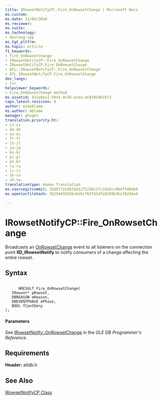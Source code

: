 ```yaml
---
title: IRowsetNotifyCP::Fire_OnRowsetChange | Microsoft Docs
ms.custom: 
ms.date: 11/04/2016
ms.reviewer: 
ms.suite: 
ms.technology:
- devlang-cpp
ms.tgt_pltfrm: 
ms.topic: article
f1_keywords:
- Fire_OnRowsetChange
- IRowsetNotifyCP::Fire_OnRowsetChange
- IRowsetNotifyCP.Fire_OnRowsetChange
- ATL::IRowsetNotifyCP::Fire_OnRowsetChange
- ATL.IRowsetNotifyCP.Fire_OnRowsetChange
dev_langs:
- C++
helpviewer_keywords:
- Fire_OnRowsetChange method
ms.assetid: 412a9ec2-5041-4c56-acda-dc8f8e9b35f3
caps.latest.revision: 8
author: mikeblome
ms.author: mblome
manager: ghogen
translation.priority.ht:
- cs-cz
- de-de
- es-es
- fr-fr
- it-it
- ja-jp
- ko-kr
- pl-pl
- pt-br
- ru-ru
- tr-tr
- zh-cn
- zh-tw
translationtype: Human Translation
ms.sourcegitcommit: 3168772cbb7e8127523bc2fc2da5cc9b4f59beb8
ms.openlocfilehash: 3b25449263bc6e6cf62f41d7e6289b3ba7629da4

---
```

# IRowsetNotifyCP::Fire_OnRowsetChange
Broadcasts an [OnRowsetChange](https://msdn.microsoft.com/en-us/library/ms722669.aspx) event to all listeners on the connection point **IID_IRowsetNotify** to notify consumers of a change affecting the entire rowset.  
  
## Syntax  
  
```  
  
      HRESULT Fire_OnRowsetChange(  
   IRowset* pRowset,  
   DBREASON eReason,  
   DBEVENTPHASE ePhase,  
   BOOL fCantDeny   
);  
```  
  
#### Parameters  
 See [IRowsetNotify::OnRowsetChange](https://msdn.microsoft.com/en-us/library/ms722669.aspx) in the *OLE DB Programmer's Reference*.  
  
## Requirements  
 **Header:** atldb.h  
  
## See Also  
 [IRowsetNotifyCP Class](../../data/oledb/irowsetnotifycp-class.md)


<!--HONumber=Jan17_HO2-->



